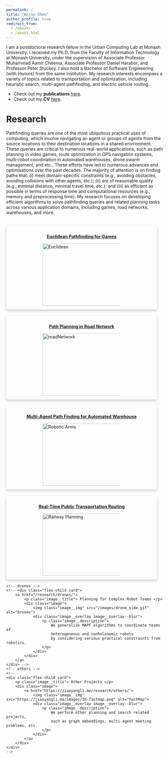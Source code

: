 ```yaml
---
permalink: /
title: "Bojie Shen"
author_profile: true
redirect_from: 
  - /about/
  - /about.html
---
```

I am a postdoctoral research fellow in the Urban Computing Lab at Monash University. I received my Ph.D. from the Faculty of Information Technology at Monash University, under the supervision of Associate Professor Muhammad Aamir Cheema, Associate Professor Daniel Harabor, and Professor Peter Stuckey. I also hold a Bachelor of Software Engineering (with Honors) from the same institution. My research interests encompass a variety of topics related to transportation and optimization, including heuristic search, multi-agent pathfinding, and electric vehicle routing.

* Check out my **publications** [here](https://bshen95.github.io/bojieshen.me/publications/).
* Check out my **CV** [here](https://bshen95.github.io/bojieshen.me/files/bojieCV.pdf).

Research
======
Pathfinding queries are one of the most ubiquitous practical uses of computing, which involve navigating an agent or groups of agents from the source locations to their destination locations in a shared environment. These queries are critical to numerous real-world applications, such as path planning in video games, route optimization in GPS navigation systems, multi-robot coordination in automated warehouses, drone swarm management, and etc., These efforts have led to numerous advances and optimisations over the past decades. The majority of attention is on finding paths that: (i) meet domain-specific constraints (e.g., avoiding obstacles, avoiding collisions with other agents, etc.); (ii) are of reasonable quality (e.g., minimal distance, minimal travel time, etc.); and (iii) as efficient as possible in terms of response time and computational resources (e.g., memory and preprocessing time). My research focuses on developing efficient algorithms to solve pathfinding queries and related planning tasks across various application domains, including games, road networks, warehouses, and more.




<style>
.flex-container {
    display: flex;
}

.is-flex-wrap {
  flex-wrap: wrap;
}

.flex-child{
    padding:.75rem;
    min-width:300px;
    flex: 1;
    margin-right: 20px;
    margin-top: 20px;
}

.card {
  /* Add shadows to create the "card" effect */
  box-shadow: 0 4px 8px 0 rgba(0,0,0,0.2);
  transition: 0.3s;
  padding: 0.75rem;
  flex-direction: column;
  max-width: 100%;
  border-radius: 5px;
}

/* On mouse-over, add a deeper shadow */
.card:hover {
  box-shadow: 0 12px 16px 0 rgba(0,0,0,0.2);
}

.image {
    position: relative;
    width: 250px;
    margin-top: 1.0em;
    margin-left: auto;
    margin-right: auto;
}

.image__title {
    font-size: 1em;
    font-weight: bold;
    text-align: center;
    margin-top: 1.0em;
}

.image__img {
    display: block;
    width: 300px;
    height: 200px;
}
.image__description {
    margin-top: 0.25em;
    margin-left: 0.25em;
    margin-right: 0.25em;
    text-align: center;
    font-size: 0.8em;
    font-weight: normal
}

.image__overlay {
    position: absolute;
    top: 0;
    left: 0;
    width: 100%;
    height: 100%;
    background: rgba(0, 0, 0, 0.5);
    color: #ffffff;
    display: flex;
    flex-direction: column;
    justify-content: center;
    opacity: 0;
    transition: opacity 0.25s;
}

.image__overlay--blur {
    backdrop-filter: blur(5px);
}

.image__overlay > * {
    transform: translateY(20px);
    transition: transform 0.25s;
}

.image__overlay:hover {
    opacity: 1;
}

.image__overlay:hover > * {
    transform: translateY(0);
}
</style>


<div class="flex-container is-flex-wrap">
    <!-- Euclidean -->
    <div class="flex-child card">
        <a href="https://bshen95.github.io/bojieshen.me/research/Euclidean">
            <p class="image__title"> Euclidean Pathfinding for Games </p>
            <div class="image">
                <img class="image__img" src="https://bshen95.github.io/bojieshen.me/images/polyanya.gif" alt="Euclidean" />
                <div class="image__overlay image__overlay--blur">
                    <p class="image__description">
                        We develop efficient algorithms to solve pathfinding and planning task in Euclidean plane for games.
                    </p>
                </div>
            </div>
        </a>
    </div>
    <!-- road network -->
    <div class="flex-child card">
        <a href="https://bshen95.github.io/bojieshen.me/research/RoadNetwork">
            <p class="image__title"> Path Planning in Road Network </p>
            <div class="image">
                <img class="image__img" src="https://bshen95.github.io/bojieshen.me/images/roadNetwork.gif" alt="roadNetwork" />
                <div class="image__overlay image__overlay--blur">
                    <p class="image__description">
                       In road networks, we design efficient algorithms for pathfinding in navigation software and for solving other location-based services in spatial databases.
                    </p>
                </div>
            </div>
        </a>
    </div>
    <!-- warehouse -->
    <div class="flex-child card">
        <a href="https://bshen95.github.io/bojieshen.me/research/MAPF">
            <p class="image__title"> Multi-Agent Path Finding for Automated Warehouse </p>
            <div class="image">
                <img class="image__img" src="https://bshen95.github.io/bojieshen.me/images/MAPF.gif" alt="Robotic Arms">
                <div class="image__overlay image__overlay--blur">
                    <p class="image__description">
                        We address the core challenges of the Multi-Agent Path Finding (MAPF) problem and develop efficient algorithms to solve complex MAPF instances.
                    </p>
                </div>
            </div>
        </a>
    </div>
    <!-- traffic -->
    <div class="flex-child card">
        <a href="https://bshen95.github.io/bojieshen.me/research/Transportation">
            <p class="image__title">Real-Time Public Transportation Routing  </p>
            <div class="image">
                <img class="image__img" src="https://bshen95.github.io/bojieshen.me/images/Trans.gif" alt="Railway Planning">
                <div class="image__overlay image__overlay--blur">
                    <p class="image__description">
                        We develop efficient algorithms to find optimal journeys for users, accounting for transfers, and design algorithms to handle delays that may occur in real-time transportation systems.
                    </p>
                </div>
            </div>
        </a>
    </div>

    <!-- drones -->
    <!-- <div class="flex-child card">
        <a href="/research/drones/">
            <p class="image__title"> Planning for Complex Robot Teams </p>
            <div class="image">
                <img class="image__img" src="/images/drone_side.gif" alt="Drones">
                <div class="image__overlay image__overlay--blur">
                    <p class="image__description">
                        We generalize MAPF algorithms to coordinate teams of
                        heterogeneous and nonholonomic robots
                        by considering various practical constraints from robotics.
                    </p>
                </div>
            </div>
        </a>
    </div> -->
    <!-- others -->
    <!--
    <div class="flex-child card">
        <p class="image__title"> Other Projects </p>
        <div class="image">
            <a href="https://jiaoyangli.me/research/others/">
                <img class="image__img" src="https://jiaoyangli.me/images/3d-fastmap.png" alt="FastMap">
                <div class="image__overlay image__overlay--blur">
                    <p class="image__description">
                        We perform other planning and search related projects,
                        such as graph embeddings, multi-agent meeting problems, etc.
                    </p>
                </div>
            </a>
        </div>
    </div>
    -->
</div>